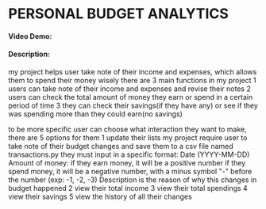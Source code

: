 # PERSONAL BUDGET ANALYTICS
#### Video Demo:  <URL HERE>
#### Description:
my project helps user take note of their income and expenses, which allows them to spend their money wisely
there are 3 main functions in my project
1 users can take note of their income and expenses and revise their notes
2 users can check the total amount of money they earn or spend in a certain period of time
3 they can check their savings(if they have any) or see if they was spending more than they could earn(no savings)

to be more specific
user can choose what interaction they want to make, there are 5 options for them
1 update their lists
my project require user to take note of their budget changes and save them to a csv file named transactions.py
they must input in a specific format:
Date (YYYY-MM-DD)
Amount of money: if they earn money, it will be a positive number
if they spend money, it will be a negative number, with a minus symbol "-" before the number (exp: -1, -2, -3)
Description is the reason of why this changes in budget happened
2 view their total income
3 view their total spendings
4 view their savings
5 view the history of all their changes